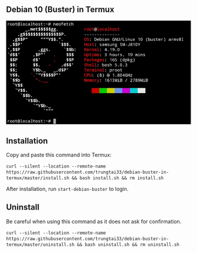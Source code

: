 ## Debian 10 (Buster) in Termux
![image](neofetch.png)
## Installation
Copy and paste this command into Termux:
```
curl --silent --location --remote-name https://raw.githubusercontent.com/trungtai33/debian-buster-in-termux/master/install.sh && bash install.sh && rm install.sh
```
After installation, run ```start-debian-buster``` to login.
## Uninstall
Be careful when using this command as it does not ask for confirmation.
```
curl --silent --location --remote-name https://raw.githubusercontent.com/trungtai33/debian-buster-in-termux/master/uninstall.sh && bash uninstall.sh && rm uninstall.sh
```
